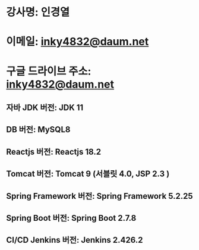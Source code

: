 # 강사명:  인경열
# 이메일:  inky4832@daum.net
# 구글 드라이브 주소:  [inky4832@daum.net](https://drive.google.com/drive/folders/1tiCj2DSPxwDJWuz_80Tgyqltp_C8N8Da?usp=sharing)

## 자바 JDK 버전:  JDK 11
## DB 버전:  MySQL8
## Reactjs 버전: Reactjs 18.2
## Tomcat 버전:  Tomcat 9 (서블릿 4.0, JSP 2.3 )
## Spring Framework 버전:  Spring Framework 5.2.25
## Spring Boot 버전:  Spring Boot 2.7.8 

## CI/CD Jenkins 버전:  Jenkins 2.426.2



